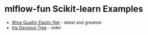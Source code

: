 # mlflow-fun Scikit-learn Examples

*  [Wine Quality Elastic Net](wine-quality/README.md) - latest and greatest
*  [Iris Decision Tree](iris/README.md) - older
